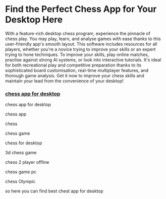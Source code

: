# Find the Perfect Chess App for Your Desktop Here

With a feature-rich desktop chess program, experience the pinnacle of chess play. You may play, learn, and analyse games with ease thanks to this user-friendly app's smooth layout. This software includes resources for all players, whether you're a novice trying to improve your skills or an expert trying to hone techniques. To improve your skills, play online matches, practise against strong AI systems, or look into interactive tutorials. It's ideal for both recreational play and competitive preparation thanks to its sophisticated board customisation, real-time multiplayer features, and thorough game analysis. Get it now to improve your chess skills and maintain your lead from the convenience of your desktop!
<!DOCTYPE html>
<html>
<head>
   <meta name="google-site-verification" content="euU4UCPhzpaysFmx0oDLZ0tvwRJ-zghYKfkZTR9j6wQ" />
</head>
<body>
</body>
</html>


<h3><a href="https://www.chess.com">chess app for desktop </a></h3>

chess app for desktop 

chess app

chess

chess game 

chess for desktop 

3d chess game

chess 2 player offline

chess game pc

chess Olympic 

so here you can find best chest app for desktop 


